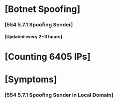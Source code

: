# [Botnet Spoofing]
### [554 5.7.1 Spoofing Sender]
#### [Updated every 2~3 hours]

# [Counting 6405 IPs]

# [Symptoms] 
###   [554 5.7.1 Spoofing Sender in Local Domain]
